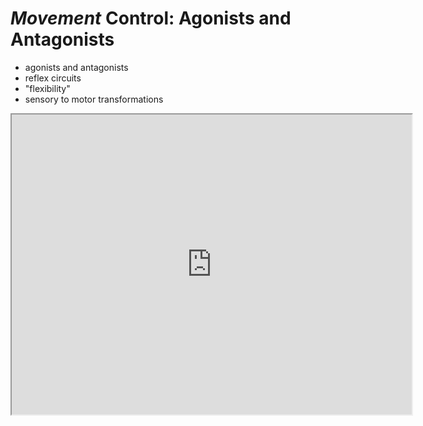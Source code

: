 # *Movement* Control: Agonists and Antagonists

- agonists and antagonists
- reflex circuits
- "flexibility"
- sensory to motor transformations



<iframe src="https://drive.google.com/file/d/1R16Rqi4Z4lPB1pYScEyP3kJUrgqJIkG9/preview" width="640" height="480" allow="autoplay"></iframe>
